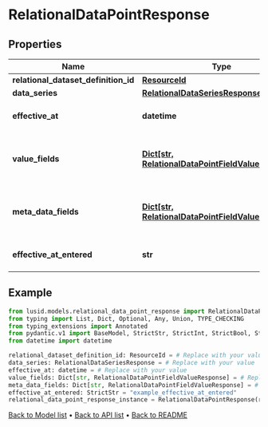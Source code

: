 # RelationalDataPointResponse

## Properties
Name | Type | Description | Notes
------------ | ------------- | ------------- | -------------
**relational_dataset_definition_id** | [**ResourceId**](ResourceId.md) |  | 
**data_series** | [**RelationalDataSeriesResponse**](RelationalDataSeriesResponse.md) |  | 
**effective_at** | **datetime** | The effectiveAt or cut-label datetime of the DataPoint. | 
**value_fields** | [**Dict[str, RelationalDataPointFieldValueResponse]**](RelationalDataPointFieldValueResponse.md) | The values associated with the DataPoint, structured according to the FieldSchema of the parent RelationalDatasetDefinition. | 
**meta_data_fields** | [**Dict[str, RelationalDataPointFieldValueResponse]**](RelationalDataPointFieldValueResponse.md) | The metadata associated with the DataPoint, structured according to the FieldSchema of the parent RelationalDatasetDefinition. | 
**effective_at_entered** | **str** | The effectiveAt datetime as entered when the DataPoint was created. | 
## Example

```python
from lusid.models.relational_data_point_response import RelationalDataPointResponse
from typing import List, Dict, Optional, Any, Union, TYPE_CHECKING
from typing_extensions import Annotated
from pydantic.v1 import BaseModel, StrictStr, StrictInt, StrictBool, StrictFloat, StrictBytes, Field, validator, ValidationError, conlist, constr
from datetime import datetime

relational_dataset_definition_id: ResourceId = # Replace with your value
data_series: RelationalDataSeriesResponse = # Replace with your value
effective_at: datetime = # Replace with your value
value_fields: Dict[str, RelationalDataPointFieldValueResponse] = # Replace with your value
meta_data_fields: Dict[str, RelationalDataPointFieldValueResponse] = # Replace with your value
effective_at_entered: StrictStr = "example_effective_at_entered"
relational_data_point_response_instance = RelationalDataPointResponse(relational_dataset_definition_id=relational_dataset_definition_id, data_series=data_series, effective_at=effective_at, value_fields=value_fields, meta_data_fields=meta_data_fields, effective_at_entered=effective_at_entered)

```

[Back to Model list](../README.md#documentation-for-models) &#8226; [Back to API list](../README.md#documentation-for-api-endpoints) &#8226; [Back to README](../README.md)

